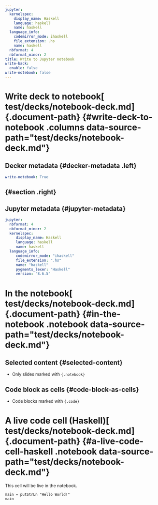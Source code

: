 ```yaml
---
jupyter:
  kernelspec:
    display_name: Haskell
    language: haskell
    name: haskell
  language_info:
    codemirror_mode: ihaskell
    file_extension: .hs
    name: haskell
  nbformat: 4
  nbformat_minor: 2
title: Write to Jupyter notebook
write-back:
  enable: false
write-notebook: false
---
```



# Write deck to notebook[ test/decks/notebook-deck.md]{.document-path} {#write-deck-to-notebook .columns data-source-path="test/decks/notebook-deck.md"}

## Decker metadata {#decker-metadata .left}

``` yaml
write-notebook: True
```

##  {#section .right}

## Jupyter metadata {#jupyter-metadata}

``` yaml
jupyter:
  nbformat: 4
  nbformat_minor: 2
  kernelspec:
     display_name: Haskell
     language: haskell
     name: haskell
  language_info:
     codemirror_mode: "ihaskell"
     file_extension: ".hs"
     name: "haskell"
     pygments_lexer: "Haskell"
     version: "8.6.5"
```

# In the notebook[ test/decks/notebook-deck.md]{.document-path} {#in-the-notebook .notebook data-source-path="test/decks/notebook-deck.md"}

## Selected content {#selected-content}

-   Only slides marked with `{.notebook}`

## Code block as cells {#code-block-as-cells}

-   Code blocks marked with `{.code}`

# A live code cell (Haskell)[ test/decks/notebook-deck.md]{.document-path} {#a-live-code-cell-haskell .notebook data-source-path="test/decks/notebook-deck.md"}

This cell will be live in the notebook.

``` {.haskell .code}
main = putStrLn "Hello World!"
main
```

